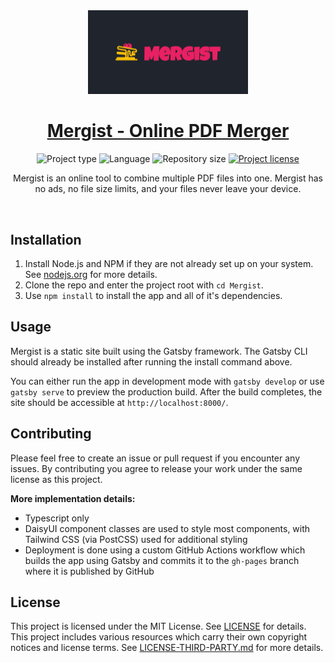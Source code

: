 <!-- Project Header -->
<div align="center">
  <img class="projectLogo" src="src/images/og-image.png" alt="Project logo" title="Project logo" width="256">
	<h1 class="projectName">
    <a href="https://mergist.johng.io">
      Mergist - Online PDF Merger
    </a>
  </h1>

  <p class="projectBadges">
    <img src="https://img.shields.io/badge/type-Web_App-ff5722.svg" alt="Project type" title="Project type">
    <img src="https://img.shields.io/github/languages/top/jerboa88/Mergist.svg" alt="Language" title="Language">
    <img src="https://img.shields.io/github/repo-size/jerboa88/Mergist.svg" alt="Repository size" title="Repository size">
    <a href="LICENSE">
      <img src="https://img.shields.io/github/license/jerboa88/Mergist.svg" alt="Project license" title="Project license"/>
    </a>
  </p>

  <p class="projectDesc">
    Mergist is an online tool to combine multiple PDF files into one. Mergist has no ads, no file size limits, and your files never leave your device.
  </p>

  <br/>
</div>


## Installation
1. Install Node.js and NPM if they are not already set up on your system. See [nodejs.org](https://nodejs.org/) for more details.
2. Clone the repo and enter the project root with `cd Mergist`.
3. Use `npm install` to install the app and all of it's dependencies.


## Usage
Mergist is a static site built using the Gatsby framework. The Gatsby CLI should already be installed after running the install command above.

You can either run the app in development mode with `gatsby develop` or use `gatsby serve` to preview the production build. After the build completes, the site should be accessible at `http://localhost:8000/`.


## Contributing
Please feel free to create an issue or pull request if you encounter any issues. By contributing you agree to release your work under the same license as this project.

**More implementation details:**
- Typescript only
- DaisyUI component classes are used to style most components, with Tailwind CSS (via PostCSS) used for additional styling
- Deployment is done using a custom GitHub Actions workflow which builds the app using Gatsby and commits it to the `gh-pages` branch where it is published by GitHub


## License
This project is licensed under the MIT License. See [LICENSE](LICENSE) for details. This project includes various resources which carry their own copyright notices and license terms. See [LICENSE-THIRD-PARTY.md](LICENSE-THIRD-PARTY.md) for more details.
